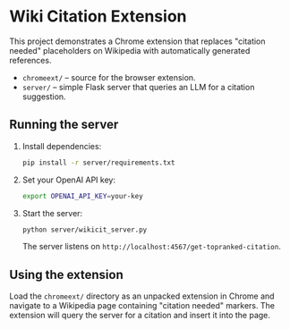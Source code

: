 # Wiki Citation Extension

This project demonstrates a Chrome extension that replaces "citation needed" placeholders on Wikipedia with automatically generated references.

- `chromeext/` – source for the browser extension.
- `server/` – simple Flask server that queries an LLM for a citation suggestion.

## Running the server

1. Install dependencies:
   ```bash
   pip install -r server/requirements.txt
   ```
2. Set your OpenAI API key:
   ```bash
   export OPENAI_API_KEY=your-key
   ```
3. Start the server:
   ```bash
   python server/wikicit_server.py
   ```
   The server listens on `http://localhost:4567/get-topranked-citation`.

## Using the extension

Load the `chromeext/` directory as an unpacked extension in Chrome and navigate to a Wikipedia page containing "citation needed" markers. The extension will query the server for a citation and insert it into the page.
